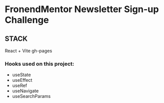 # FronendMentor Newsletter Sign-up Challenge

## STACK 
React + Vite
gh-pages

### Hooks used on this project:
- useState
- useEffect
- useRef
- useNavigate
- useSearchParams
